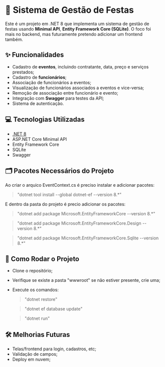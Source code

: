 # 🎉 Sistema de Gestão de Festas

Este é um projeto em .NET 8 que implementa um sistema de gestão de festas usando **Minimal API**, **Entity Framework Core (SQLite)**.
O foco foi mais no backend, mas futuramente pretendo adicionar um frontend também.

## ✨ Funcionalidades

- Cadastro de **eventos**, incluindo contratante, data, preço e serviços prestados;
- Cadastro de **funcionários**;
- Associação de funcionários a eventos;
- Visualização de funcionários associados a eventos e vice-versa;
- Remoção de associação entre funcionário e evento;
- Integração com **Swagger** para testes da API;
- Sistema de autenticação.

## 💻 Tecnologias Utilizadas

- [.NET 8](https://dotnet.microsoft.com/)
- ASP.NET Core Minimal API
- Entity Framework Core
- SQLite
- Swagger

## 🗂️ Pacotes Necessários do Projeto

Ao criar o arquico EventContext.cs é preciso instalar e adicionar pacotes:

> "dotnet tool install --global dotnet-ef --version 8.\*"

E dentro da pasta do projeto é precio adicionar os pacotes:

> "dotnet add package Microsoft.EntityFrameworkCore --version 8.\*"

> "dotnet add package Microsoft.EntityFrameworkCore.Design --version 8.\*"

> "dotnet add package Microsoft.EntityFrameworkCore.Sqlite --version 8.\*"

## 🧪 Como Rodar o Projeto

- Clone o repositório;
- Verifique se existe a pasta "wwwroot" se não estiver presente, crie uma;
- Execute os comandos:

  > "dotnet restore"

  > "dotnet ef database update"

  > "dotnet run"

## 🛠️ Melhorias Futuras

- Telas/frontend para login, cadastros, etc;
- Validação de campos;
- Deploy em nuvem;

